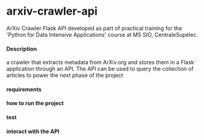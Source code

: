 # arxiv-crawler-api
ArXiv Crawler Flask API developed as part of practical training for the 'Python for Data Intensive Applications' course at MS SIO, CentraleSupélec.

#### Description
a crawler that extracts metadata from ArXiv.org and stores them in a Flask application through an API. The API can be used to query the collection of articles to power the next phase of the project 

#### requirements

#### how to run the project

#### test

#### interact with the API
